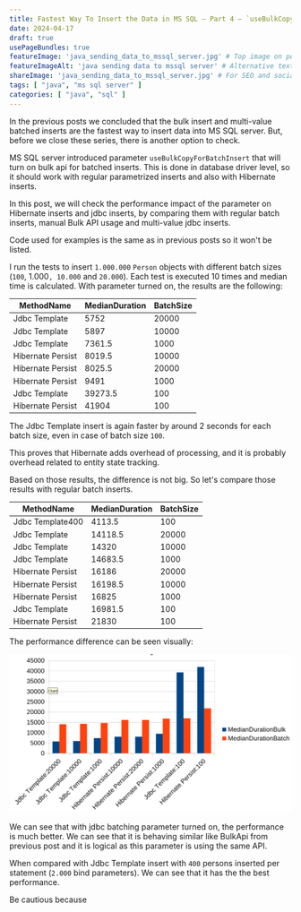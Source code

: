 ```yaml
---
title: Fastest Way To Insert the Data in MS SQL – Part 4 – `useBulkCopyForBatchInsert` parameter performance impact
date: 2024-04-17
draft: true
usePageBundles: true
featureImage: 'java_sending_data_to_mssql_server.jpg' # Top image on post.
featureImageAlt: 'java sending data to mssql server' # Alternative text for featured image.
shareImage: 'java_sending_data_to_mssql_server.jpg' # For SEO and social media snippets.
tags: [ "java", "ms sql server" ]
categories: [ "java", "sql" ]
---
```


In the previous posts we concluded that the bulk insert and
multi-value batched inserts are the fastest way to insert data into
MS SQL server. But, before we close these series, there is another 
option to check.

MS SQL server introduced parameter `useBulkCopyForBatchInsert` that
will turn on bulk api for batched inserts. This is done in database
driver level, so it should work with regular parametrized inserts
and also with Hibernate inserts. 

In this post, we will check the performance impact of the parameter
on Hibernate inserts and jdbc inserts, by comparing them with regular
batch inserts, manual Bulk API usage and multi-value jdbc inserts.

Code used for examples is the same as in previous posts so it won't be
listed. 

I run the tests to insert `1.000.000` `Person` objects with different
batch sizes (`100`, 1.000`, 10.000` and `20.000`). Each test 
is executed 10 times and median time is calculated. With parameter
turned on, the results are the following:


| MethodName        | MedianDuration | BatchSize |
|-------------------|----------------|-----------|
| Jdbc Template     | 5752           | 20000     |
| Jdbc Template     | 5897           | 10000     |
| Jdbc Template     | 7361.5         | 1000      |
| Hibernate Persist | 8019.5         | 10000     |
| Hibernate Persist | 8025.5         | 20000     |
| Hibernate Persist | 9491           | 1000      |
| Jdbc Template     | 39273.5        | 100       |
| Hibernate Persist | 41904          | 100       |

The Jdbc Template insert is again faster by around 2 seconds for
each batch size, even in case of batch size `100`. 

This proves that Hibernate adds overhead of processing, and it is 
probably overhead related to entity state tracking.

Based on those results, the difference is not big. So let's compare
those results with regular batch inserts.

| MethodName        | MedianDuration | BatchSize |
|-------------------|----------------|-----------|
| Jdbc Template400  | 4113.5         | 100       |
| Jdbc Template     | 14118.5        | 20000     |
| Jdbc Template     | 14320          | 10000     |
| Jdbc Template     | 14683.5        | 1000      |
| Hibernate Persist | 16186          | 20000     |
| Hibernate Persist | 16198.5        | 10000     |
| Hibernate Persist | 16825          | 1000      |
| Jdbc Template     | 16981.5        | 100       |
| Hibernate Persist | 21830          | 100       |


The performance difference can be seen visually:

![Batch insert vs Bulk api parameter insert](bulkParamVsRegularBatchInsert.png)

We can see that with jdbc batching parameter turned on, 
the performance is much better. We can see that it is behaving
 similar like BulkApi from previous post and it is logical
as this parameter is using the same API.

When compared with Jdbc Template insert with `400` persons inserted
per statement (`2.000` bind parameters). We can see that it has the 
the best performance.

Be cautious because
